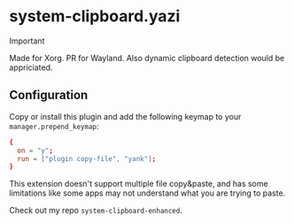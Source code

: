 # system-clipboard.yazi

> [!Important]
> Made for Xorg. PR for Wayland. Also dynamic clipboard detection would be appriciated.

## Configuration

Copy or install this plugin and add the following keymap to your `manager.prepend_keymap`:

```toml
{
  on = "y";
  run = ["plugin copy-file", "yank"];
}
```

This extension doesn't support multiple 
file copy&paste, and has some limitations
like some apps may not understand what
you are trying to paste.

Check out my repo `system-clipboard-enhanced`.
